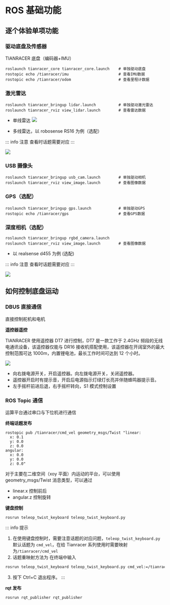 # ROS 基础功能

## 逐个体验单项功能

### 驱动底盘及传感器

TIANRACER 底盘（编码器+IMU）
```shell
roslaunch tianracer_core tianracer_core.launch    # 单独驱动底盘
rostopic echo /tianracer/imu                      # 查看IMU数据
rostopic echo /tianracer/odom                     # 查看里程计数据
```

### 激光雷达
```shell
roslaunch tianracer_bringup lidar.launch          # 单独驱动激光雷达
roslaunch tianracer_rviz view_lidar.launch        # 查看雷达数据
```
- 单线雷达
![](https://tianbot-pic.oss-cn-beijing.aliyuncs.com/tianbot-pic/Tianbot-Docimage-20240528165445830.png)

-  多线雷达，以 robosense RS16 为例（选配）

::: info 注意
查看时话题需要对应
:::

![](https://tianbot-pic.oss-cn-beijing.aliyuncs.com/tianbot-pic/Tianbot-Docimage-20240528170457935.png)

### USB 摄像头
```shell
roslaunch tianracer_bringup usb_cam.launch        # 单独驱动相机
roslaunch tianracer_rviz view_image.launch        # 查看图像数据
```

### GPS（选配）
```shell
roslaunch tianracer_bringup gps.launch            # 单独驱动GPS
rostopic echo /tianracer/gps                      # 查看GPS数据
```

### 深度相机（选配）
```shell
roslaunch tianracer_bringup rgbd_camera.launch      
roslaunch tianracer_rviz view_image.launch        # 查看图像数据
```

- 以 realsense d455 为例 (选配)

::: info 注意
查看时话题需要对应
:::

![](https://tianbot-pic.oss-cn-beijing.aliyuncs.com/tianbot-pic/Tianbot-Docimage-20240528170149258.png)

## 如何控制底盘运动

### DBUS 直接通信

直接控制舵机和电机

**遥控器遥控**

TIANRACER 使用遥控器 DT7 进行控制，DT7 是一款工作于 2.4GHz 频段的无线电通讯设备，该遥控器仅能与 DR16 接收机搭配使用，该遥控器在开阔室外的最大控制范围可达 1000m，内置锂电池，最长工作时间可达到 12 个小时。

![](https://tianbot-pic.oss-cn-beijing.aliyuncs.com/tianbot/202112211514356.jpg)

- 向右拨电源开关，开启遥控器。向左拨电源开关，关闭遥控器。
- 遥控器开启时有提示音，开启后电源指示灯绿灯长亮并伴随蜂鸣器提示音。
- 左手摇杆前进后退，右手摇杆转向，S1 模式控制设置

### ROS Topic 通信

运算平台通过串口与下位机进行通信

**终端话题发布**

```shell
rostopic pub /tianracer/cmd_vel geometry_msgs/Twist "linear:
  x: 0.1
  y: 0.0
  z: 0.0
angular:
  x: 0.0
  y: 0.0
  z: 0.0" 
```

对于主要在二维空间（xoy 平面）内运动的平台，可以使用 geometry_msgs/Twist 消息类型，可以通过
- linear.x 控制前后
- angular.z 控制旋转

**键盘控制**
```shell
rosrun teleop_twist_keyboard teleop_twist_keyboard.py

```

::: info 提示
1. 在使用键盘控制时，需要注意话题的对应问题，`teleop_twist_keyboard.py` 默认话题为 `cmd_vel`，在给 Tianracer 系列使用时需要映射为`/tianracer/cmd_vel`
2. 话题重映射方法为 在终端中输入 
```bash
rosrun teleop_twist_keyboard teleop_twist_keyboard.py cmd_vel:=/tianracer/cmd_vel
```
3. 按下 Ctrl+C 退出程序。
:::

**rqt 发布**

```shell
rosrun rqt_publisher rqt_publisher 
```